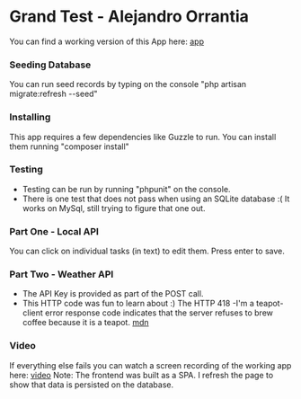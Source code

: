 # Grand Test - Alejandro Orrantia

You can find a working version of this App here: [app](http://alexorrantia.com/)

### Seeding Database
You can run seed records by typing on the console "php artisan migrate:refresh --seed"


### Installing
This app requires a few dependencies like Guzzle to run. You can install them running "composer install"

### Testing
- Testing can be run by running "phpunit" on the console.
- There is one test that does not pass when using an SQLite database :( It works on MySql, still trying to figure that one out. 

### Part One - Local API
You can click on individual tasks (in text) to edit them. Press enter to save. 

### Part Two - Weather API
- The API Key is provided as part of the POST call.
- This HTTP code was fun to learn about :)
The HTTP 418 -I'm a teapot- client error response code indicates that the server refuses to brew coffee because it is a teapot. [mdn](https://developer.mozilla.org/en-US/docs/Web/HTTP/Status/418)


### Video
If everything else fails you can watch a screen recording of the working app here: [video](https://www.dropbox.com/s/1qnalt8bfosaa7o/Grand-Test-1080p.mov?dl=1)
Note: The frontend was built as a SPA. I refresh the page to show that data is persisted on the database. 



